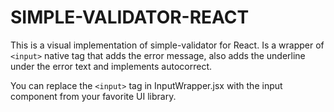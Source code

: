 # SIMPLE-VALIDATOR-REACT

This is a visual implementation of simple-validator for React. Is a wrapper of ```<input>``` native tag that adds the error message, also adds the underline under the error text and implements autocorrect.

You can replace the ```<input>``` tag in InputWrapper.jsx with the input component from your favorite UI library.